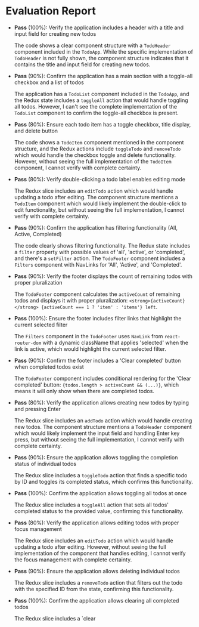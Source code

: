 # Evaluation Report

- **Pass** (100%): Verify the application includes a header with a title and input field for creating new todos
  
  The code shows a clear component structure with a `TodoHeader` component included in the `TodoApp`. While the specific implementation of `TodoHeader` is not fully shown, the component structure indicates that it contains the title and input field for creating new todos.

- **Pass** (90%): Confirm the application has a main section with a toggle-all checkbox and a list of todos
  
  The application has a `TodoList` component included in the `TodoApp`, and the Redux state includes a `toggleAll` action that would handle toggling all todos. However, I can't see the complete implementation of the `TodoList` component to confirm the toggle-all checkbox is present.

- **Pass** (80%): Ensure each todo item has a toggle checkbox, title display, and delete button
  
  The code shows a `TodoItem` component mentioned in the component structure, and the Redux actions include `toggleTodo` and `removeTodo` which would handle the checkbox toggle and delete functionality. However, without seeing the full implementation of the `TodoItem` component, I cannot verify with complete certainty.

- **Pass** (80%): Verify double-clicking a todo label enables editing mode
  
  The Redux slice includes an `editTodo` action which would handle updating a todo after editing. The component structure mentions a `TodoItem` component which would likely implement the double-click to edit functionality, but without seeing the full implementation, I cannot verify with complete certainty.

- **Pass** (90%): Confirm the application has filtering functionality (All, Active, Completed)
  
  The code clearly shows filtering functionality. The Redux state includes a `filter` property with possible values of 'all', 'active', or 'completed', and there's a `setFilter` action. The `TodoFooter` component includes a `Filters` component with NavLinks for 'All', 'Active', and 'Completed'.

- **Pass** (90%): Verify the footer displays the count of remaining todos with proper pluralization
  
  The `TodoFooter` component calculates the `activeCount` of remaining todos and displays it with proper pluralization: `<strong>{activeCount}</strong> {activeCount === 1 ? 'item' : 'items'} left`.

- **Pass** (100%): Ensure the footer includes filter links that highlight the current selected filter
  
  The `Filters` component in the `TodoFooter` uses `NavLink` from `react-router-dom` with a dynamic className that applies 'selected' when the link is active, which would highlight the current selected filter.

- **Pass** (90%): Confirm the footer includes a 'Clear completed' button when completed todos exist
  
  The `TodoFooter` component includes conditional rendering for the 'Clear completed' button: `{todos.length > activeCount && (...)}`, which means it will only show when there are completed todos.

- **Pass** (80%): Verify the application allows creating new todos by typing and pressing Enter
  
  The Redux slice includes an `addTodo` action which would handle creating new todos. The component structure mentions a `TodoHeader` component which would likely implement the input field and handling Enter key press, but without seeing the full implementation, I cannot verify with complete certainty.

- **Pass** (90%): Ensure the application allows toggling the completion status of individual todos
  
  The Redux slice includes a `toggleTodo` action that finds a specific todo by ID and toggles its completed status, which confirms this functionality.

- **Pass** (100%): Confirm the application allows toggling all todos at once
  
  The Redux slice includes a `toggleAll` action that sets all todos' completed status to the provided value, confirming this functionality.

- **Pass** (80%): Verify the application allows editing todos with proper focus management
  
  The Redux slice includes an `editTodo` action which would handle updating a todo after editing. However, without seeing the full implementation of the component that handles editing, I cannot verify the focus management with complete certainty.

- **Pass** (90%): Ensure the application allows deleting individual todos
  
  The Redux slice includes a `removeTodo` action that filters out the todo with the specified ID from the state, confirming this functionality.

- **Pass** (100%): Confirm the application allows clearing all completed todos
  
  The Redux slice includes a `clear